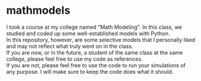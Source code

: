 # mathmodels
I took a course at my college named "Math Modeling". In this class, we studied and coded up some well-established models with Python. <br />
In this repository, however, are some selective models that I personally liked and may not reflect what truly went on in the class. <br />
If you are now, or in the future, a student of the same class at the same college, please feel free to use my code as references. <br />
If you are not, please feel free to use the code to run your simulations of any purpose. I will make sure to keep the code does what it should.
